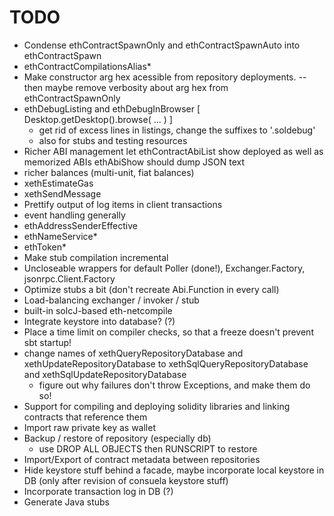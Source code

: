 # TODO

* Condense ethContractSpawnOnly and ethContractSpawnAuto into ethContractSpawn
* ethContractCompilationsAlias*
* Make constructor arg hex acessible from repository deployments.
  -- then maybe remove verbosity about arg hex from ethContractSpawnOnly
* ethDebugListing and ethDebugInBrowser [ Desktop.getDesktop().browse( ... ) ]
  * get rid of excess lines in listings, change the suffixes to '.soldebug'
  * also for stubs and testing resources
* Richer ABI management
   let ethContractAbiList show deployed as well as memorized ABIs
       ethAbiShow should dump JSON text
* richer balances (multi-unit, fiat balances)
* xethEstimateGas
* xethSendMessage
* Prettify output of log items in client transactions
* event handling generally
* ethAddressSenderEffective
* ethNameService*
* ethToken*
* Make stub compilation incremental
* Uncloseable wrappers for default Poller (done!), Exchanger.Factory, jsonrpc.Client.Factory
* Optimize stubs a bit (don't recreate Abi.Function in every call)
* Load-balancing exchanger / invoker / stub
* built-in solcJ-based eth-netcompile
* Integrate keystore into database? (?)
* Place a time limit on compiler checks, so that a freeze doesn't prevent sbt startup!
* change names of xethQueryRepositoryDatabase and xethUpdateRepositoryDatabase to xethSqlQueryRepositoryDatabase and xethSqlUpdateRepositoryDatabase
  *  figure out why failures don't throw Exceptions, and make them do so!
* Support for compiling and deploying solidity libraries and linking contracts that reference them
* Import raw private key as wallet
* Backup / restore of repository (especially db)
  * use DROP ALL OBJECTS then RUNSCRIPT to restore
* Import/Export of contract metadata between repositories
* Hide keystore stuff behind a facade, maybe incorporate local keystore in DB (only after revision of consuela keystore stuff)
* Incorporate transaction log in DB (?)
* Generate Java stubs
